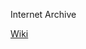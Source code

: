 Internet Archive

[Wiki](https://web.archive.org/web/20150516045940/https://wikis.oracle.com/display/MaxineVM/Home)